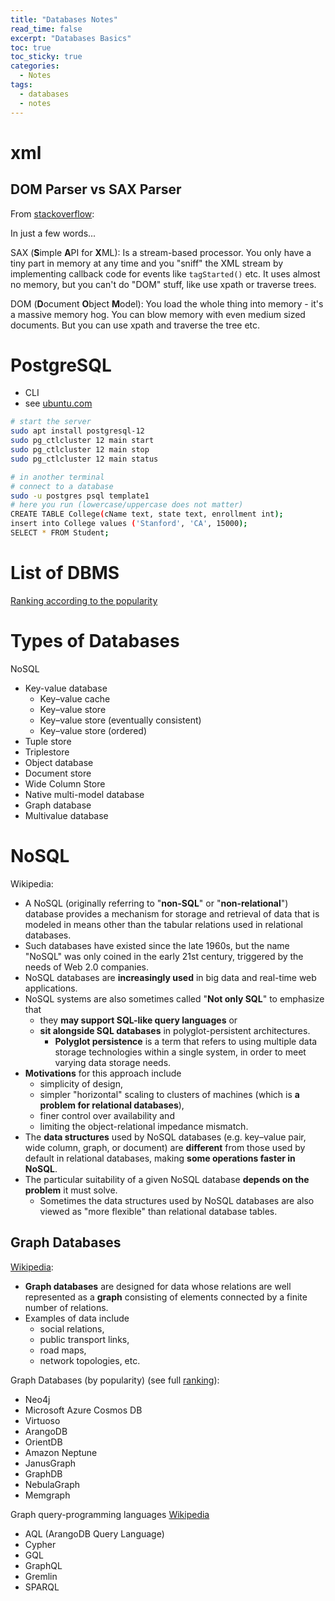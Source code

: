 ```yaml
---
title: "Databases Notes"
read_time: false
excerpt: "Databases Basics"
toc: true
toc_sticky: true
categories:
  - Notes
tags:
  - databases
  - notes
---
```


# xml

## DOM Parser vs SAX Parser

From [stackoverflow](https://stackoverflow.com/a/6828897/12282296):

In just a few words...

SAX (**S**imple **A**PI for **X**ML): Is a stream-based processor. You only have a tiny part in memory at any time and you "sniff" the XML stream by implementing callback code for events like `tagStarted()` etc. It uses almost no memory, but you can't do "DOM" stuff, like use xpath or traverse trees.

DOM (**D**ocument **O**bject **M**odel): You load the whole thing into memory - it's a massive memory hog. You can blow memory with even medium sized documents. But you can use xpath and traverse the tree etc.

# PostgreSQL

- CLI
- see [ubuntu.com](https://ubuntu.com/server/docs/databases-postgresql)

```bash
# start the server
sudo apt install postgresql-12
sudo pg_ctlcluster 12 main start
sudo pg_ctlcluster 12 main stop
sudo pg_ctlcluster 12 main status
```

```bash
# in another terminal
# connect to a database
sudo -u postgres psql template1
# here you run (lowercase/uppercase does not matter)
CREATE TABLE College(cName text, state text, enrollment int);
insert into College values ('Stanford', 'CA', 15000);
SELECT * FROM Student;
```

# List of DBMS

[Ranking according to the popularity](https://db-engines.com/en/ranking)

# Types of Databases

NoSQL
- Key-value database
  - Key–value cache 
  - Key–value store
  - Key–value store (eventually consistent) 
  - Key–value store (ordered)
- Tuple store
- Triplestore
- Object database 
- Document store 
- Wide Column Store
- Native multi-model database
- Graph database
- Multivalue database

# NoSQL

Wikipedia:
- A NoSQL (originally referring to "**non-SQL**" or "**non-relational**") database provides a mechanism for storage and retrieval of data that is modeled in means other than the tabular relations used in relational databases. 
- Such databases have existed since the late 1960s, but the name "NoSQL" was only coined in the early 21st century, triggered by the needs of Web 2.0 companies. 
- NoSQL databases are **increasingly used** in big data and real-time web applications. 
- NoSQL systems are also sometimes called "**Not only SQL**" to emphasize that 
  - they **may support SQL-like query languages** or 
  - **sit alongside SQL databases** in polyglot-persistent architectures.
    - **Polyglot persistence** is a term that refers to using multiple data storage technologies within a single system, in order to meet varying data storage needs.
- **Motivations** for this approach include 
  - simplicity of design, 
  - simpler "horizontal" scaling to clusters of machines (which is **a problem for relational databases**), 
  - finer control over availability and 
  - limiting the object-relational impedance mismatch. 
- The **data structures** used by NoSQL databases (e.g. key–value pair, wide column, graph, or document) are **different** from those used by default in relational databases, making **some operations faster in NoSQL**.
- The particular suitability of a given NoSQL database **depends on the problem** it must solve. 
  - Sometimes the data structures used by NoSQL databases are also viewed as "more flexible" than relational database tables.

## Graph Databases

[Wikipedia](https://en.wikipedia.org/wiki/NoSQL#Graph):
- **Graph databases** are designed for data whose relations are well represented as a **graph** consisting of elements connected by a finite number of relations. 
- Examples of data include 
  - social relations, 
  - public transport links, 
  - road maps, 
  - network topologies, etc.

Graph Databases (by popularity) (see full [ranking](https://db-engines.com/en/ranking/graph+dbms)):
- Neo4j 
- Microsoft Azure Cosmos DB 
- Virtuoso 
- ArangoDB
- OrientDB
- Amazon Neptune	
- JanusGraph
- GraphDB
- NebulaGraph
- Memgraph

Graph query-programming languages [Wikipedia](https://en.wikipedia.org/wiki/Graph_database#Graph_query-programming_languages)
- AQL (ArangoDB Query Language)
- Cypher
- GQL
- GraphQL
- Gremlin
- SPARQL
